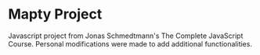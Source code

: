 # Mapty Project
Javascript project from Jonas Schmedtmann's The Complete JavaScript Course. Personal modifications were made to add additional functionalities.
